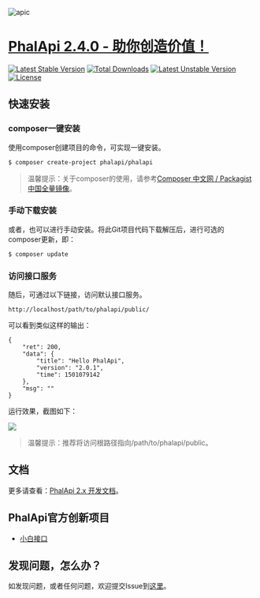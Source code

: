 ![apic](http://webtools.qiniudn.com/master-LOGO-20150410_50.jpg)  

# [PhalApi 2.4.0 - 助你创造价值！](https://www.phalapi.net/) 

[![Latest Stable Version](https://poser.pugx.org/phalapi/phalapi/v/stable)](https://packagist.org/packages/phalapi/phalapi)
[![Total Downloads](https://poser.pugx.org/phalapi/phalapi/downloads)](https://packagist.org/packages/phalapi/phalapi)
[![Latest Unstable Version](https://poser.pugx.org/phalapi/phalapi/v/unstable)](https://packagist.org/packages/phalapi/phalapi)
[![License](https://poser.pugx.org/phalapi/phalapi/license)](https://packagist.org/packages/phalapi/phalapi)

## 快速安装

### composer一键安装

使用composer创建项目的命令，可实现一键安装。

```bash
$ composer create-project phalapi/phalapi
```
> 温馨提示：关于composer的使用，请参考[Composer 中文网 / Packagist 中国全量镜像](http://www.phpcomposer.com/)。

### 手动下载安装

或者，也可以进行手动安装。将此Git项目代码下载解压后，进行可选的composer更新，即：  
```bash
$ composer update
```

### 访问接口服务

随后，可通过以下链接，访问默认接口服务。  
```
http://localhost/path/to/phalapi/public/
```
可以看到类似这样的输出：  
```
{
    "ret": 200,
    "data": {
        "title": "Hello PhalApi",
        "version": "2.0.1",
        "time": 1501079142
    },
    "msg": ""
}
```

运行效果，截图如下：  

![](http://7xiz2f.com1.z0.glb.clouddn.com/20170726223129_eecf3d78826c5841020364c852c35156)


> 温馨提示：推荐将访问根路径指向/path/to/phalapi/public。

## 文档
更多请查看：[PhalApi 2.x 开发文档](http://docs.phalapi.net/#/v2.0/)。  

## PhalApi官方创新项目

 + [小白接口](https://www.okayapi.com/?f=github)

## 发现问题，怎么办？  

如发现问题，或者任何问题，欢迎提交Issue到[这里](https://github.com/phalapi/phalapi/issues)。
